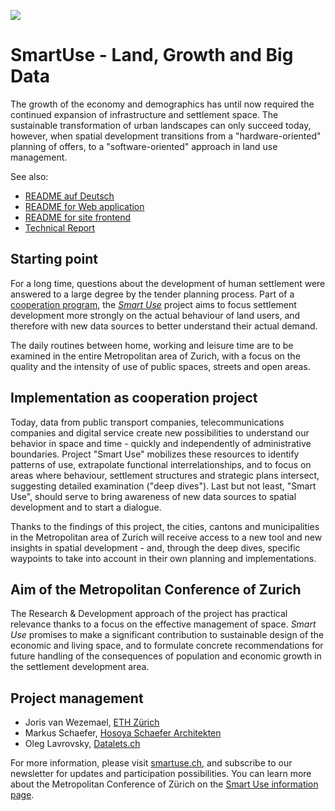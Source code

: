 ![](http://www.metropolitanraum-zuerich.ch/assets/images/e/Smart%20Use-c3c550de.jpg)

# SmartUse - Land, Growth and Big Data

The growth of the economy and demographics has until now required the continued expansion of infrastructure and settlement space. The sustainable transformation of urban landscapes can only succeed today, however, when spatial development transitions from a "hardware-oriented" planning of offers, to a "software-oriented" approach in land use management.

See also:

- [README auf Deutsch](README.de.md)
- [README for Web application](backend/README.md)
- [README for site frontend](site/README.md)
- [Technical Report](docs/README.md)

## Starting point

For a long time, questions about the development of human settlement were answered to a large degree by the tender planning process. Part of a [cooperation program](http://www.metropolitanraum-zuerich.ch/themen/kooperationsprogramm.html), the *[Smart Use](http://smartuse.ch)* project aims to focus settlement development more strongly on the actual behaviour of land users, and therefore with new data sources to better understand their actual demand.

The daily routines between home, working and leisure time are to be examined in the entire Metropolitan area of Zurich, with a focus on the quality and the intensity of use of public spaces, streets and open areas.

## Implementation as cooperation project

Today, data from public transport companies, telecommunications companies and digital service create new possibilities to understand our behavior in space and time - quickly and independently of administrative boundaries. Project "Smart Use" mobilizes these resources to identify patterns of use, extrapolate functional interrelationships, and to focus on areas where behaviour, settlement structures and strategic plans intersect, suggesting detailed examination ("deep dives"). Last but not least, "Smart Use", should serve to bring awareness of new data sources to spatial development and to start a dialogue.

Thanks to the findings of this project, the cities, cantons and municipalities in the Metropolitan area of Zurich will receive access to a new tool and new insights in spatial development - and, through the deep dives, specific waypoints to take into account in their own planning and implementations.

## Aim of the Metropolitan Conference of Zurich

The Research & Development approach of the project has practical relevance thanks to a focus on the effective management of space. *Smart Use* promises to make a significant contribution to sustainable design of the economic and living space, and to formulate concrete recommendations for future handling of the consequences of population and economic growth in the settlement development area.

## Project management

- Joris van Wezemael, [ETH Zürich](http://www.doz.arch.ethz.ch/pd/vanwezemael.html)
- Markus Schaefer, [Hosoya Schaefer Architekten](http://hosoyaschaefer.com/)
- Oleg Lavrovsky, [Datalets.ch](http://datalets.ch)

For more information, please visit [smartuse.ch](http://smartuse.ch), and subscribe to our newsletter for updates and participation possibilities. You can learn more about the Metropolitan Conference of Zürich on the [Smart Use information page](http://www.metropolitanraum-zuerich.ch/themen/kooperationsprogramm/smart-use-raum-wachstum-und-big-data.html).

